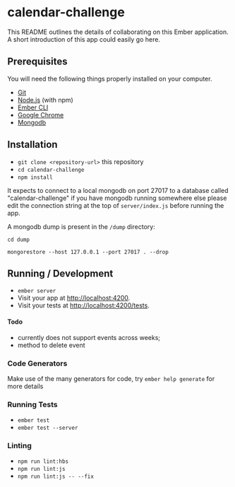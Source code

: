 # calendar-challenge

This README outlines the details of collaborating on this Ember application.
A short introduction of this app could easily go here.

## Prerequisites

You will need the following things properly installed on your computer.

* [Git](https://git-scm.com/)
* [Node.js](https://nodejs.org/) (with npm)
* [Ember CLI](https://ember-cli.com/)
* [Google Chrome](https://google.com/chrome/)
* [Mongodb](https://docs.mongodb.com/manual/installation/)

## Installation

* `git clone <repository-url>` this repository
* `cd calendar-challenge`
* `npm install`

It expects to connect to a local mongodb on port 27017 to a database called "calendar-challenge"
if you have mongodb running somewhere else please edit the connection string at the top of `server/index.js` before running the app.

A mongodb dump is present in the `/dump` directory:

`cd dump`

`mongorestore --host 127.0.0.1 --port 27017 . --drop`

## Running / Development

* `ember server`
* Visit your app at [http://localhost:4200](http://localhost:4200).
* Visit your tests at [http://localhost:4200/tests](http://localhost:4200/tests).

#### Todo

-   currently does not support events across weeks;
-   method to delete event

### Code Generators

Make use of the many generators for code, try `ember help generate` for more details

### Running Tests

* `ember test`
* `ember test --server`

### Linting

* `npm run lint:hbs`
* `npm run lint:js`
* `npm run lint:js -- --fix`
